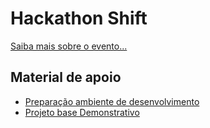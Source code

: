 # Hackathon Shift

[Saiba mais sobre o evento...](https://conteudo.shift.com.br/1-hackathon-shift)

## Material de apoio
- [Preparação ambiente de desenvolvimento](Instructions/SETUP.md)
- [Projeto base Demonstrativo](Instructions/DEMO.md)
